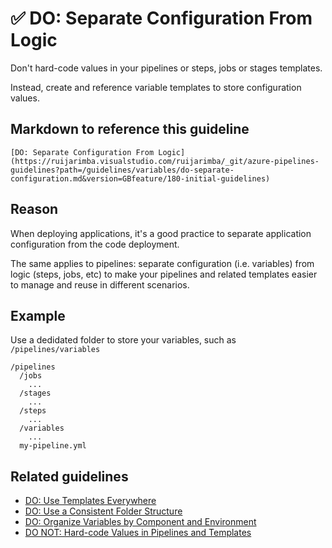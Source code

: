 # ✅ DO: Separate Configuration From Logic

Don't hard-code values in your pipelines or steps, jobs or stages templates.

Instead, create and reference variable templates to store configuration values.

## Markdown to reference this guideline

```plaintext
[DO: Separate Configuration From Logic](https://ruijarimba.visualstudio.com/ruijarimba/_git/azure-pipelines-guidelines?path=/guidelines/variables/do-separate-configuration.md&version=GBfeature/180-initial-guidelines)
```

## Reason

When deploying applications, it's a good practice to separate application
configuration from the code deployment.

The same applies to pipelines: separate configuration (i.e. variables) from
logic (steps, jobs, etc) to make your pipelines and related templates easier to
manage and reuse in different scenarios.

## Example

Use a dedidated folder to store your variables, such as `/pipelines/variables`

```plaintext
/pipelines
  /jobs
    ...
  /stages
    ...
  /steps
    ...
  /variables
    ...
  my-pipeline.yml
```

## Related guidelines

- [DO: Use Templates Everywhere](/guidelines/general/do-templates-everywhere.md)
- [DO: Use a Consistent Folder Structure](/guidelines/general/do-folder-structure.md)
- [DO: Organize Variables by Component and Environment](/guidelines/variables/do-organize-variables.md)
- [DO NOT: Hard-code Values in Pipelines and Templates](/guidelines/variables/consider-read-only-variables.md)
